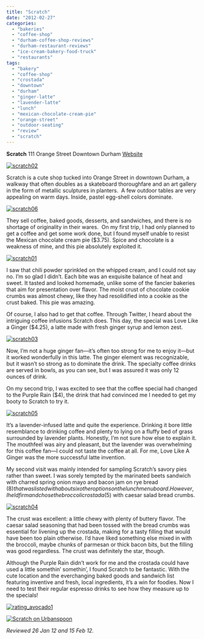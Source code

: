 ```yaml
---
title: "Scratch"
date: "2012-02-27"
categories: 
  - "bakeries"
  - "coffee-shop"
  - "durham-coffee-shop-reviews"
  - "durham-restaurant-reviews"
  - "ice-cream-bakery-food-truck"
  - "restaurants"
tags: 
  - "bakery"
  - "coffee-shop"
  - "crostada"
  - "downtown"
  - "durham"
  - "ginger-latte"
  - "lavender-latte"
  - "lunch"
  - "mexican-chocolate-cream-pie"
  - "orange-street"
  - "outdoor-seating"
  - "review"
  - "scratch"
---
```


**Scratch** 111 Orange Street Downtown Durham [Website](http://piefantasy.com/)

[![](http://s3.amazonaws.com/thegourmez-wpmedia/2012/02/scratch02.jpg "scratch02")](http://s3.amazonaws.com/thegourmez-wpmedia/2012/02/scratch02.jpg)

Scratch is a cute shop tucked into Orange Street in downtown Durham, a walkway that often doubles as a skateboard thoroughfare and an art gallery in the form of metallic sculptures in planters.  A few outdoor tables are very appealing on warm days. Inside, pastel egg-shell colors dominate.

[![](http://s3.amazonaws.com/thegourmez-wpmedia/2012/02/scratch06.jpg "scratch06")](http://s3.amazonaws.com/thegourmez-wpmedia/2012/02/scratch06.jpg)

They sell coffee, baked goods, desserts, and sandwiches, and there is no shortage of originality in their wares.  On my first trip, I had only planned to get a coffee and get some work done, but I found myself unable to resist the Mexican chocolate cream pie ($3.75). Spice and chocolate is a weakness of mine, and this pie absolutely exploited it.

[![](http://s3.amazonaws.com/thegourmez-wpmedia/2012/02/scratch01.jpg "scratch01")](http://s3.amazonaws.com/thegourmez-wpmedia/2012/02/scratch01.jpg)

I saw that chili powder sprinkled on the whipped cream, and I could not say no. I’m so glad I didn’t. Each bite was an exquisite balance of heat and sweet. It tasted and looked homemade, unlike some of the fancier bakeries that aim for presentation over flavor. The moist crust of chocolate cookie crumbs was almost chewy, like they had resolidified into a cookie as the crust baked. This pie was amazing.

Of course, I also had to get that coffee. Through Twitter, I heard about the intriguing coffee infusions Scratch does. This day, the special was Love Like a Ginger ($4.25), a latte made with fresh ginger syrup and lemon zest.

[![](http://s3.amazonaws.com/thegourmez-wpmedia/2012/02/scratch03.jpg "scratch03")](http://s3.amazonaws.com/thegourmez-wpmedia/2012/02/scratch03.jpg)

Now, I’m not a huge ginger fan—it’s often too strong for me to enjoy it—but it worked wonderfully in this latte. The ginger element was recognizable, but it wasn’t so strong as to dominate the drink. The specialty coffee drinks are served in bowls, as you can see, but I was assured it was only 12 ounces of drink.

On my second trip, I was excited to see that the coffee special had changed to the Purple Rain ($4), the drink that had convinced me I needed to get my booty to Scratch to try it.

[![](http://s3.amazonaws.com/thegourmez-wpmedia/2012/02/scratch05.jpg "scratch05")](http://s3.amazonaws.com/thegourmez-wpmedia/2012/02/scratch05.jpg)

It’s a lavender-infused latte and quite the experience. Drinking it bore little resemblance to drinking coffee and plenty to lying on a fluffy bed of grass surrounded by lavender plants. Honestly, I’m not sure how else to explain it. The mouthfeel was airy and pleasant, but the lavender was overwhelming for this coffee fan—I could not taste the coffee at all. For me, Love Like A Ginger was the more successful latte invention.

My second visit was mainly intended for sampling Scratch’s savory pies rather than sweet. I was sorely tempted by the marinated beets sandwich with charred spring onion mayo and bacon jam on rye bread ($8) that was listed with about six other options on the lunch menu board. However, I held firm and chose the broccoli crostada ($5) with caesar salad bread crumbs.

[![](http://s3.amazonaws.com/thegourmez-wpmedia/2012/02/scratch04.jpg "scratch04")](http://s3.amazonaws.com/thegourmez-wpmedia/2012/02/scratch04.jpg)

The crust was excellent: a little chewy with plenty of buttery flavor. The caesar salad seasoning that had been tossed with the bread crumbs was essential for livening up the crostada, making for a tasty filling that would have been too plain otherwise. I’d have liked something else mixed in with the broccoli, maybe chunks of parmesan or thick bacon bits, but the filling was good regardless. The crust was definitely the star, though.

Although the Purple Rain didn’t work for me and the crostada could have used a little somethin’ somethin’, I found Scratch to be fantastic. With the cute location and the everchanging baked goods and sandwich list featuring inventive and fresh, local ingredients, it’s a win for foodies. Now I need to test their regular espresso drinks to see how they measure up to the specials!

[![](http://s3.amazonaws.com/thegourmez-wpmedia/2009/02/rating_avocado1.gif "rating_avocado1")](http://s3.amazonaws.com/thegourmez-wpmedia/2009/02/rating_avocado1.gif)

[![Scratch on Urbanspoon](http://www.urbanspoon.com/b/link/1528885/minilink.gif)](http://www.urbanspoon.com/r/25/1528885/restaurant/Downtown-Durham/Scratch-Durham)

_Reviewed 26 Jan 12 and 15 Feb 12._
